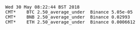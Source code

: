 <pre>
Wed 30 May 08:22:44 BST 2018
CMT*	BTC	2.50_average_under	Binance	5.05e-05
CMT*	BNB	2.50_average_under	Binance	0.02993
CMT*	ETH	2.50_average_under	Binance	0.0006612

<pre>
